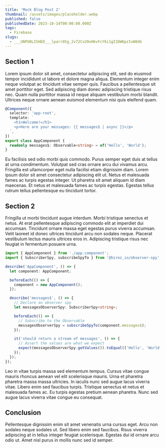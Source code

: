 ```yaml
---
title: 'Mock Blog Post 2'
thumbnail: /assets/images/placeholder.webp
published: false
publishedDate: 2023-10-14T00:00:00.000Z
tags:
  - Firebase
slugs:
  - ___UNPUBLISHED___lparr85g_2v72CsU9xH6vFcY6i1gI1DWKpzIvW8db
---
```


## Section 1

Lorem ipsum dolor sit amet, consectetur adipiscing elit, sed do eiusmod tempor incididunt ut labore et dolore magna aliqua. Elementum integer enim neque volutpat ac tincidunt vitae semper quis. Faucibus a pellentesque sit amet porttitor eget. Sed adipiscing diam donec adipiscing tristique risus nec. Quam nulla porttitor massa id neque aliquam vestibulum morbi blandit. Ultrices neque ornare aenean euismod elementum nisi quis eleifend quam.

```typescript
@Component({
  selector: 'app-root',
  template: `
    <h1>Welcome!</h1>
    <p>Here are your messages: {{ messages$ | async }}</p>
  `,
})
export class AppComponent {
  readonly messages$: Observable<string> = of('Hello', 'World');
}
```

Eu facilisis sed odio morbi quis commodo. Purus semper eget duis at tellus at urna condimentum. Volutpat sed cras ornare arcu dui vivamus arcu. Fringilla est ullamcorper eget nulla facilisi etiam dignissim diam. Lorem ipsum dolor sit amet consectetur adipiscing elit ut. Netus et malesuada fames ac turpis egestas integer. Ut pharetra sit amet aliquam id diam maecenas. Et netus et malesuada fames ac turpis egestas. Egestas tellus rutrum tellus pellentesque eu tincidunt tortor.

## Section 2

Fringilla ut morbi tincidunt augue interdum. Morbi tristique senectus et netus. At erat pellentesque adipiscing commodo elit at imperdiet dui accumsan. Tincidunt ornare massa eget egestas purus viverra accumsan. Velit laoreet id donec ultrices tincidunt arcu non sodales neque. Placerat vestibulum lectus mauris ultrices eros in. Adipiscing tristique risus nec feugiat in fermentum posuere urna.

```typescript
import { AppComponent } from './app.component';
import { SubscriberSpy, subscribeSpyTo } from '@hirez_io/observer-spy';

describe('AppComponent', () => {
  let component: AppComponent;

  beforeEach(() => {
    component = new AppComponent();
  });

  describe('messages$', () => {
    // Declare an observer spy
    let messagesObserverSpy: SubscriberSpy<string>;

    beforeEach(() => {
      // Subscribe to the Observable
      messagesObserverSpy = subscribeSpyTo(component.messages$);
    });

    it('should return a stream of messages', () => {
      // Assert the values are what we expect
      expect(messagesObserverSpy.getValues()).toEqual(['Hello', 'World']);
    });
  });
});
```

Leo in vitae turpis massa sed elementum tempus. Cursus vitae congue mauris rhoncus aenean vel elit scelerisque mauris. Urna et pharetra pharetra massa massa ultricies. In iaculis nunc sed augue lacus viverra vitae. Libero enim sed faucibus turpis. Tristique senectus et netus et malesuada fames ac. Eu turpis egestas pretium aenean pharetra. Nunc sed augue lacus viverra vitae congue eu consequat.

## Conclusion

Pellentesque dignissim enim sit amet venenatis urna cursus eget. Arcu non sodales neque sodales ut. Sed libero enim sed faucibus. Risus viverra adipiscing at in tellus integer feugiat scelerisque. Egestas dui id ornare arcu odio ut. Amet nisl purus in mollis nunc sed id semper.

